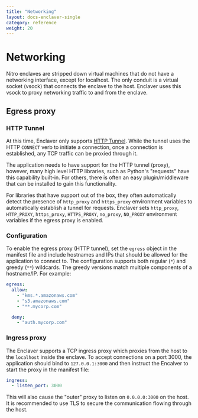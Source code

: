 ```yaml
---
title: "Networking"
layout: docs-enclaver-single
category: reference
weight: 20 
---
```


# Networking

Nitro enclaves are stripped down virtual machines that do not have a networking interface, except for localhost.
The only conduit is a virtual socket (vsock) that connects the enclave to the host.
Enclaver uses this vsock to proxy networking traffic to and from the enclave.

## Egress proxy

### HTTP Tunnel
At this time, Enclaver only supports [HTTP Tunnel](https://en.wikipedia.org/wiki/HTTP_tunnel).
While the tunnel uses the HTTP `CONNECT` verb to initiate a connection, once a connection is established,
any TCP traffic can be proxied through it.

The application needs to have support for the HTTP tunnel (proxy), however, many high level HTTP libraries,
such as Python's "requests" have this capability built-in. For others, there is often an easy plugin/middleware
that can be installed to gain this functionality.

For libraries that have support out of the box, they often automatically detect the presence of `http_proxy` and `https_proxy`
environment variables to automatically establish a tunnel for requests.
Enclaver sets `http_proxy`, `HTTP_PROXY`, `https_proxy`, `HTTPS_PROXY`, `no_proxy`, `NO_PROXY` environment variables if the egress proxy is enabled.

### Configuration
To enable the egress proxy (HTTP tunnel), set the `egress` object in the manifest file and include hostnames and IPs that should be allowed for the application to connect to.
The configuration supports both regular (`*`) and greedy (`**`) wildcards. The greedy versions match multiple components of a hostname/IP. For example:

```yaml
egress:
  allow:
    - "kms.*.amazonaws.com"
    - "s3.amazonaws.com"
    - "**.mycorp.com"

  deny:
    - "auth.mycorp.com"
```

### Ingress proxy
The Enclaver supports a TCP ingress proxy which proxies from the host to the `localhost` inside the enclave.
To accept connections on a port 3000, the application should bind to `127.0.0.1:3000` and then instruct the Encalver to start the proxy in the manifest file:

```yaml
ingress:
  - listen_port: 3000
```

This will also cause the "outer" proxy to listen on `0.0.0.0:3000` on the host.
It is recommended to use TLS to secure the communication flowing through the host.
